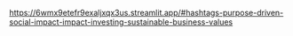 https://6wmx9etefr9exaljxqx3us.streamlit.app/#hashtags-purpose-driven-social-impact-impact-investing-sustainable-business-values
